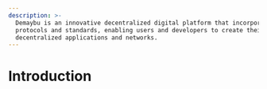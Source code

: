 ```yaml
---
description: >-
  Demaybu is an innovative decentralized digital platform that incorporates
  protocols and standards, enabling users and developers to create their own
  decentralized applications and networks.
---
```


# Introduction

